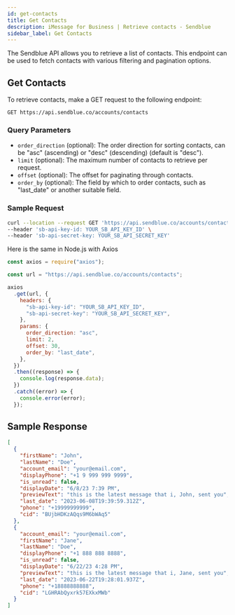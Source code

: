 ```yaml
---
id: get-contacts
title: Get Contacts
description: iMessage for Business | Retrieve contacts - Sendblue
sidebar_label: Get Contacts
---
```


The Sendblue API allows you to retrieve a list of contacts. This endpoint can be used to fetch contacts with various filtering and pagination options.

## Get Contacts

To retrieve contacts, make a GET request to the following endpoint:

`GET https://api.sendblue.co/accounts/contacts`

### Query Parameters

- `order_direction` (optional): The order direction for sorting contacts, can be "asc" (ascending) or "desc" (descending) (default is "desc").
- `limit` (optional): The maximum number of contacts to retrieve per request.
- `offset` (optional): The offset for paginating through contacts.
- `order_by` (optional): The field by which to order contacts, such as "last_date" or another suitable field.

### Sample Request

```bash
curl --location --request GET 'https://api.sendblue.co/accounts/contacts?order_direction=asc&limit=2&offset=30&order_by=last_date' \
--header 'sb-api-key-id: YOUR_SB_API_KEY_ID' \
--header 'sb-api-secret-key: YOUR_SB_API_SECRET_KEY'
```

Here is the same in Node.js with Axios

```js
const axios = require("axios");

const url = "https://api.sendblue.co/accounts/contacts";

axios
  .get(url, {
    headers: {
      "sb-api-key-id": "YOUR_SB_API_KEY_ID",
      "sb-api-secret-key": "YOUR_SB_API_SECRET_KEY",
    },
    params: {
      order_direction: "asc",
      limit: 2,
      offset: 30,
      order_by: "last_date",
    },
  })
  .then((response) => {
    console.log(response.data);
  })
  .catch((error) => {
    console.error(error);
  });
```

## Sample Response

```json
[
  {
    "firstName": "John",
    "lastName": "Doe",
    "account_email": "your@email.com",
    "displayPhone": "+1 9 999 999 9999",
    "is_unread": false,
    "displayDate": "6/8/23 7:39 PM",
    "previewText": "this is the latest message that i, John, sent you",
    "last_date": "2023-06-08T19:39:59.312Z",
    "phone": "+19999999999",
    "cid": "BUjbHDKzAQqs9M6bWAq5"
  },
  {
    "account_email": "your@email.com",
    "firstName": "Jane",
    "lastName": "Doe",
    "displayPhone": "+1 888 888 8888",
    "is_unread": false,
    "displayDate": "6/22/23 4:28 PM",
    "previewText": "this is the latest message that i, Jane, sent you",
    "last_date": "2023-06-22T19:28:01.937Z",
    "phone": "+18888888888",
    "cid": "LGHRAbQyxrk57EXkxMWb"
  }
]
```
